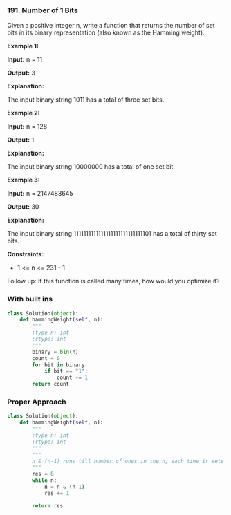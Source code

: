 ### 191. Number of 1 Bits

Given a positive integer n, write a function that returns the number of set bits in its binary representation (also known as the Hamming weight).

**Example 1:**

**Input:** n = 11

**Output:** 3

**Explanation:**

The input binary string 1011 has a total of three set bits.

**Example 2:**

**Input:** n = 128

**Output:** 1

**Explanation:**

The input binary string 10000000 has a total of one set bit.

**Example 3:**

**Input:** n = 2147483645

**Output:** 30

**Explanation:**

The input binary string 1111111111111111111111111111101 has a total of thirty set bits.

**Constraints:**

* 1 <= n <= 231 - 1

Follow up: If this function is called many times, how would you optimize it?  

### With built ins

```python
class Solution(object):
    def hammingWeight(self, n):
        """
        :type n: int
        :rtype: int
        """
        binary = bin(n)
        count = 0
        for bit in binary:
            if bit == "1":
                count += 1
        return count
```

### Proper Approach

```python
class Solution(object):
    def hammingWeight(self, n):
        """
        :type n: int
        :rtype: int
        """
        """
        n & (n-1) runs till number of ones in the n, each time it sets single one to 0
        """
        res = 0
        while n:
            n = n & (n-1)
            res += 1

        return res
```
